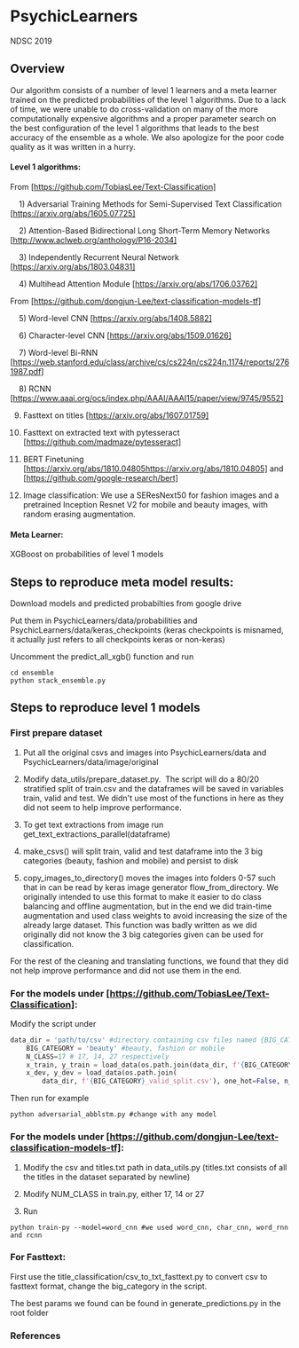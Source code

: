 # PsychicLearners

NDSC 2019

## Overview

Our algorithm consists of a number of level 1 learners and a meta learner trained on the predicted probabilities of the level 1 algorithms.  Due to a lack of time, we were unable to do cross-validation on many of the more computationally expensive algorithms and a proper parameter search on the best configuration of the level 1 algorithms that leads to the best accuracy of the ensemble as a whole. We also apologize for the poor code quality as it was written in a hurry.

#### Level 1 algorithms:

From [https://github.com/TobiasLee/Text-Classification]

    1) Adversarial Training Methods for Semi-Supervised Text Classification [https://arxiv.org/abs/1605.07725]

    2) Attention-Based Bidirectional Long Short-Term Memory Networks [http://www.aclweb.org/anthology/P16-2034]

    3) Independently Recurrent Neural Network [https://arxiv.org/abs/1803.04831]

    4) Multihead Attention Module [https://arxiv.org/abs/1706.03762]



From [https://github.com/dongjun-Lee/text-classification-models-tf]

    5) Word-level CNN [https://arxiv.org/abs/1408.5882]

    6) Character-level CNN [https://arxiv.org/abs/1509.01626]

    7) Word-level Bi-RNN [https://web.stanford.edu/class/archive/cs/cs224n/cs224n.1174/reports/2761987.pdf]

    8) RCNN [https://www.aaai.org/ocs/index.php/AAAI/AAAI15/paper/view/9745/9552]



9) Fasttext on titles [https://arxiv.org/abs/1607.01759]

10) Fasttext on extracted text with pytesseract [https://github.com/madmaze/pytesseract]

11) BERT Finetuning [https://arxiv.org/abs/1810.04805https://arxiv.org/abs/1810.04805] and  [https://github.com/google-research/bert]

12) Image classification: We use a SEResNext50 for fashion images and a pretrained Inception Resnet V2 for mobile and beauty images, with random erasing augmentation. 



#### Meta Learner:

XGBoost on probabilities of level 1 models



## Steps to reproduce meta model results:

Download models and predicted probabilties from google drive

Put them in PsychicLearners/data/probabilities and PsychicLearners/data/keras_checkpoints (keras checkpoints is misnamed, it actually just refers to all checkpoints keras or non-keras)

Uncomment  the predict_all_xgb() function and run

```
cd ensemble
python stack_ensemble.py
```



## Steps to reproduce level 1 models

### First prepare dataset

1) Put all the original csvs and images into PsychicLearners/data and PsychicLearners/data/image/original

2) Modify data_utils/prepare_dataset.py.  The script will do a 80/20 stratified split of train.csv and the dataframes will be saved in variables train, valid and test. We didn't use most of the functions in here as they did not seem to help improve performance.

3) To get text extractions from image run get_text_extractions_parallel(dataframe)

4) make_csvs() will split train, valid and test dataframe into the 3 big categories (beauty, fashion and mobile) and persist to disk

5) copy_images_to_directory() moves the images into folders 0-57 such that in can be read by keras image generator flow_from_directory. We originally intended to use this format to make it easier to do class balancing and offline augmentation, but in the end we did train-time augmentation and used class weights to avoid increasing the size of the already large dataset. This function was badly written as we did originally did not know the 3 big categories given can be used for classification. 

For the rest of the cleaning and translating functions, we found that they did not help improve performance and did not use them in the end.



### For the models under [https://github.com/TobiasLee/Text-Classification]:

Modify the script under 

```python
data_dir = 'path/to/csv' #directory containing csv files named {BIG_CATEGORY}_{SUBSET}_split.csv
    BIG_CATEGORY = 'beauty' #beauty, fashion or mobile
    N_CLASS=17 # 17, 14, 27 respectively
    x_train, y_train = load_data(os.path.join(data_dir, f'{BIG_CATEGORY}_train_split.csv'), one_hot=False, n_class=N_CLASS, starting_class=0) # starting class index 0, 17, 31 respectively
    x_dev, y_dev = load_data(os.path.join(
        data_dir, f'{BIG_CATEGORY}_valid_split.csv'), one_hot=False, n_class=N_CLASS, starting_class=0)
```



Then run for example

```
python adversarial_abblstm.py #change with any model
```



### For the models under [https://github.com/dongjun-Lee/text-classification-models-tf]:

1) Modify the csv and titles.txt path in data_utils.py (titles.txt consists of all the titles in the dataset separated by newline)

2) Modify NUM_CLASS in train.py, either 17, 14 or 27

3) Run

```
python train-py --model=word_cnn #we used word_cnn, char_cnn, word_rnn and rcnn
```

### For Fasttext:

First use the title_classification/csv_to_txt_fasttext.py to convert csv to fasttext format, change the big_category in the script.

The best params we found can be found in generate_predictions.py in the root folder



### References




